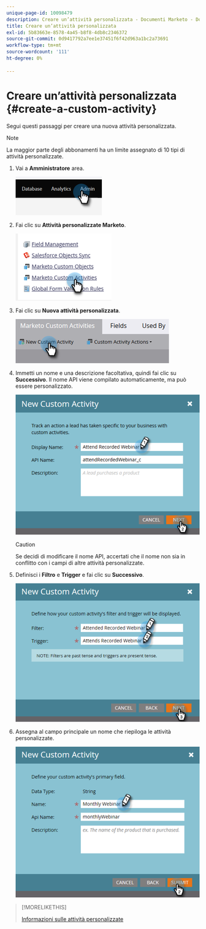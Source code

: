 ```yaml
---
unique-page-id: 10098479
description: Creare un’attività personalizzata - Documenti Marketo - Documentazione del prodotto
title: Creare un’attività personalizzata
exl-id: 5b83663e-8578-4a45-b8f8-4db8c2346372
source-git-commit: 0d9417792a7ee1e37451f6f42d963a1bc2a73691
workflow-type: tm+mt
source-wordcount: '111'
ht-degree: 0%

---
```


# Creare un’attività personalizzata {#create-a-custom-activity}

Segui questi passaggi per creare una nuova attività personalizzata.

>[!NOTE]
>
>La maggior parte degli abbonamenti ha un limite assegnato di 10 tipi di attività personalizzate.

1. Vai a **Amministratore** area.

   ![](assets/create-a-custom-activity-1.png)

1. Fai clic su **Attività personalizzate Marketo**.

   ![](assets/create-a-custom-activity-2.png)

1. Fai clic su **Nuova attività personalizzata**.

   ![](assets/create-a-custom-activity-3.png)

1. Immetti un nome e una descrizione facoltativa, quindi fai clic su **Successivo**. Il nome API viene compilato automaticamente, ma può essere personalizzato.

   ![](assets/create-a-custom-activity-4.png)

   >[!CAUTION]
   >
   >Se decidi di modificare il nome API, accertati che il nome non sia in conflitto con i campi di altre attività personalizzate.

1. Definisci i **Filtro** e **Trigger** e fai clic su **Successivo**.

   ![](assets/create-a-custom-activity-5.png)

1. Assegna al campo principale un nome che riepiloga le attività personalizzate.

   ![](assets/create-a-custom-activity-6.png)

>[!MORELIKETHIS]
>
>[Informazioni sulle attività personalizzate](/help/marketo/product-docs/administration/marketo-custom-activities/understanding-custom-activities.md)
